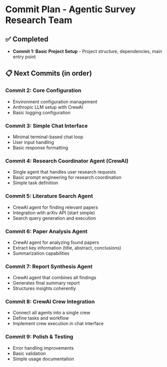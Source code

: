 # Commit Plan - Agentic Survey Research Team

## ✅ Completed
- **Commit 1: Basic Project Setup** - Project structure, dependencies, main entry point

## 📋 Next Commits (in order)

### Commit 2: Core Configuration
- Environment configuration management
- Anthropic LLM setup with CrewAI
- Basic logging configuration

### Commit 3: Simple Chat Interface
- Minimal terminal-based chat loop
- User input handling
- Basic response formatting

### Commit 4: Research Coordinator Agent (CrewAI)
- Single agent that handles user research requests
- Basic prompt engineering for research coordination
- Simple task definition

### Commit 5: Literature Search Agent
- CrewAI agent for finding relevant papers
- Integration with arXiv API (start simple)
- Search query generation and execution

### Commit 6: Paper Analysis Agent
- CrewAI agent for analyzing found papers
- Extract key information (title, abstract, conclusions)
- Summarization capabilities

### Commit 7: Report Synthesis Agent
- CrewAI agent that combines all findings
- Generates final summary report
- Structures insights coherently

### Commit 8: CrewAI Crew Integration
- Connect all agents into a single crew
- Define tasks and workflow
- Implement crew execution in chat interface

### Commit 9: Polish & Testing
- Error handling improvements
- Basic validation
- Simple usage documentation
